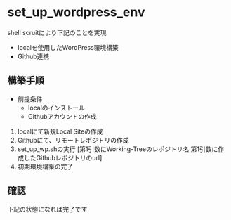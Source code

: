 # set_up_wordpress_env

shell scruitにより下記のことを実現
- localを使用したWordPress環境構築
- Github連携

## 構築手順

- 前提条件 
  - localのインストール
  - Githubアカウントの作成
 
1. localにて新規Local Siteの作成
2. Githubにて、リモートレポジトリの作成
3. set_up_wp.shの実行 [第1引数にWorking-Treeのレポジトリ名 第1引数に作成したGithubレポジトリのurl]
4. 初期環境構築の完了

## 確認
下記の状態になれば完了です
